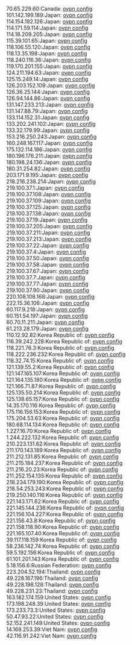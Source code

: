 70.65.229.60:Canada: [ovpn config](vpn/70_65_229_60.ovpn)  
101.142.199.189:Japan: [ovpn config](vpn/101_142_199_189.ovpn)  
114.154.192.126:Japan: [ovpn config](vpn/114_154_192_126.ovpn)  
114.171.59.114:Japan: [ovpn config](vpn/114_171_59_114.ovpn)  
114.18.209.205:Japan: [ovpn config](vpn/114_18_209_205.ovpn)  
115.39.101.65:Japan: [ovpn config](vpn/115_39_101_65.ovpn)  
118.106.55.120:Japan: [ovpn config](vpn/118_106_55_120.ovpn)  
118.13.35.198:Japan: [ovpn config](vpn/118_13_35_198.ovpn)  
118.240.116.36:Japan: [ovpn config](vpn/118_240_116_36.ovpn)  
119.170.201.155:Japan: [ovpn config](vpn/119_170_201_155.ovpn)  
124.211.194.63:Japan: [ovpn config](vpn/124_211_194_63.ovpn)  
125.15.249.14:Japan: [ovpn config](vpn/125_15_249_14.ovpn)  
126.203.152.109:Japan: [ovpn config](vpn/126_203_152_109.ovpn)  
126.36.25.144:Japan: [ovpn config](vpn/126_36_25_144.ovpn)  
126.94.144.86:Japan: [ovpn config](vpn/126_94_144_86.ovpn)  
131.147.233.213:Japan: [ovpn config](vpn/131_147_233_213.ovpn)  
131.147.88.79:Japan: [ovpn config](vpn/131_147_88_79.ovpn)  
133.114.152.31:Japan: [ovpn config](vpn/133_114_152_31.ovpn)  
133.202.241.102:Japan: [ovpn config](vpn/133_202_241_102.ovpn)  
133.32.179.99:Japan: [ovpn config](vpn/133_32_179_99.ovpn)  
153.216.250.243:Japan: [ovpn config](vpn/153_216_250_243.ovpn)  
160.248.167.117:Japan: [ovpn config](vpn/160_248_167_117.ovpn)  
175.132.114.186:Japan: [ovpn config](vpn/175_132_114_186.ovpn)  
180.196.176.211:Japan: [ovpn config](vpn/180_196_176_211.ovpn)  
180.198.24.136:Japan: [ovpn config](vpn/180_198_24_136.ovpn)  
180.31.254.82:Japan: [ovpn config](vpn/180_31_254_82.ovpn)  
203.171.9.195:Japan: [ovpn config](vpn/203_171_9_195.ovpn)  
218.216.238.214:Japan: [ovpn config](vpn/218_216_238_214.ovpn)  
219.100.37.1:Japan: [ovpn config](vpn/219_100_37_1.ovpn)  
219.100.37.108:Japan: [ovpn config](vpn/219_100_37_108.ovpn)  
219.100.37.109:Japan: [ovpn config](vpn/219_100_37_109.ovpn)  
219.100.37.125:Japan: [ovpn config](vpn/219_100_37_125.ovpn)  
219.100.37.138:Japan: [ovpn config](vpn/219_100_37_138.ovpn)  
219.100.37.19:Japan: [ovpn config](vpn/219_100_37_19.ovpn)  
219.100.37.205:Japan: [ovpn config](vpn/219_100_37_205.ovpn)  
219.100.37.211:Japan: [ovpn config](vpn/219_100_37_211.ovpn)  
219.100.37.213:Japan: [ovpn config](vpn/219_100_37_213.ovpn)  
219.100.37.22:Japan: [ovpn config](vpn/219_100_37_22.ovpn)  
219.100.37.4:Japan: [ovpn config](vpn/219_100_37_4.ovpn)  
219.100.37.50:Japan: [ovpn config](vpn/219_100_37_50.ovpn)  
219.100.37.58:Japan: [ovpn config](vpn/219_100_37_58.ovpn)  
219.100.37.67:Japan: [ovpn config](vpn/219_100_37_67.ovpn)  
219.100.37.7:Japan: [ovpn config](vpn/219_100_37_7.ovpn)  
219.100.37.77:Japan: [ovpn config](vpn/219_100_37_77.ovpn)  
219.100.37.90:Japan: [ovpn config](vpn/219_100_37_90.ovpn)  
220.108.108.168:Japan: [ovpn config](vpn/220_108_108_168.ovpn)  
222.15.36.106:Japan: [ovpn config](vpn/222_15_36_106.ovpn)  
60.117.9.218:Japan: [ovpn config](vpn/60_117_9_218.ovpn)  
60.151.54.197:Japan: [ovpn config](vpn/60_151_54_197.ovpn)  
60.70.11.211:Japan: [ovpn config](vpn/60_70_11_211.ovpn)  
61.213.28.179:Japan: [ovpn config](vpn/61_213_28_179.ovpn)  
110.12.92.82:Korea Republic of: [ovpn config](vpn/110_12_92_82.ovpn)  
116.39.242.228:Korea Republic of: [ovpn config](vpn/116_39_242_228.ovpn)  
118.221.76.3:Korea Republic of: [ovpn config](vpn/118_221_76_3.ovpn)  
118.222.236.232:Korea Republic of: [ovpn config](vpn/118_222_236_232.ovpn)  
118.32.74.15:Korea Republic of: [ovpn config](vpn/118_32_74_15.ovpn)  
121.139.55.2:Korea Republic of: [ovpn config](vpn/121_139_55_2.ovpn)  
121.147.165.107:Korea Republic of: [ovpn config](vpn/121_147_165_107.ovpn)  
121.164.135.180:Korea Republic of: [ovpn config](vpn/121_164_135_180.ovpn)  
121.166.71.87:Korea Republic of: [ovpn config](vpn/121_166_71_87.ovpn)  
125.135.50.214:Korea Republic of: [ovpn config](vpn/125_135_50_214.ovpn)  
125.138.65.157:Korea Republic of: [ovpn config](vpn/125_138_65_157.ovpn)  
14.35.170.116:Korea Republic of: [ovpn config](vpn/14_35_170_116.ovpn)  
175.116.156.153:Korea Republic of: [ovpn config](vpn/175_116_156_153.ovpn)  
175.204.53.63:Korea Republic of: [ovpn config](vpn/175_204_53_63.ovpn)  
180.68.114.134:Korea Republic of: [ovpn config](vpn/180_68_114_134.ovpn)  
1.227.16.70:Korea Republic of: [ovpn config](vpn/1_227_16_70.ovpn)  
1.244.222.132:Korea Republic of: [ovpn config](vpn/1_244_222_132.ovpn)  
210.223.131.62:Korea Republic of: [ovpn config](vpn/210_223_131_62.ovpn)  
211.170.143.189:Korea Republic of: [ovpn config](vpn/211_170_143_189.ovpn)  
211.212.131.85:Korea Republic of: [ovpn config](vpn/211_212_131_85.ovpn)  
211.215.184.237:Korea Republic of: [ovpn config](vpn/211_215_184_237.ovpn)  
211.216.20.23:Korea Republic of: [ovpn config](vpn/211_216_20_23.ovpn)  
211.252.154.135:Korea Republic of: [ovpn config](vpn/211_252_154_135.ovpn)  
218.234.179.190:Korea Republic of: [ovpn config](vpn/218_234_179_190.ovpn)  
218.54.253.243:Korea Republic of: [ovpn config](vpn/218_54_253_243.ovpn)  
219.250.140.116:Korea Republic of: [ovpn config](vpn/219_250_140_116.ovpn)  
221.143.171.62:Korea Republic of: [ovpn config](vpn/221_143_171_62.ovpn)  
221.145.144.236:Korea Republic of: [ovpn config](vpn/221_145_144_236.ovpn)  
221.156.104.227:Korea Republic of: [ovpn config](vpn/221_156_104_227.ovpn)  
221.156.43.8:Korea Republic of: [ovpn config](vpn/221_156_43_8.ovpn)  
221.158.118.90:Korea Republic of: [ovpn config](vpn/221_158_118_90.ovpn)  
221.165.107.40:Korea Republic of: [ovpn config](vpn/221_165_107_40.ovpn)  
39.117.118.159:Korea Republic of: [ovpn config](vpn/39_117_118_159.ovpn)  
58.236.142.74:Korea Republic of: [ovpn config](vpn/58_236_142_74.ovpn)  
59.5.192.156:Korea Republic of: [ovpn config](vpn/59_5_192_156.ovpn)  
61.101.201.143:Korea Republic of: [ovpn config](vpn/61_101_201_143.ovpn)  
5.18.156.6:Russian Federation: [ovpn config](vpn/5_18_156_6.ovpn)  
223.204.52.194:Thailand: [ovpn config](vpn/223_204_52_194.ovpn)  
49.228.167.196:Thailand: [ovpn config](vpn/49_228_167_196.ovpn)  
49.228.198.128:Thailand: [ovpn config](vpn/49_228_198_128.ovpn)  
49.228.231.23:Thailand: [ovpn config](vpn/49_228_231_23.ovpn)  
163.182.174.159:United States: [ovpn config](vpn/163_182_174_159.ovpn)  
173.198.248.39:United States: [ovpn config](vpn/173_198_248_39.ovpn)  
173.233.73.3:United States: [ovpn config](vpn/173_233_73_3.ovpn)  
50.47.93.22:United States: [ovpn config](vpn/50_47_93_22.ovpn)  
52.152.241.149:United States: [ovpn config](vpn/52_152_241_149.ovpn)  
14.169.253.39:Viet Nam: [ovpn config](vpn/14_169_253_39.ovpn)  
42.116.91.242:Viet Nam: [ovpn config](vpn/42_116_91_242.ovpn)  
